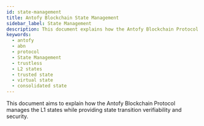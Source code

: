 ```yaml
---
id: state-management
title: Antofy Blockchain State Management
sidebar_label: State Management
description: This document explains how the Antofy Blockchain Protocol manages L2 Rollup's states while providing state transition verifiability and security.
keywords:
  - antofy
  - abn
  - protocol
  - State Management
  - trustless
  - L2 states
  - trusted state
  - virtual state
  - consolidated state
---
```


This document aims to explain how the Antofy Blockchain Protocol manages the L1 states while providing state transition verifiability and security.
